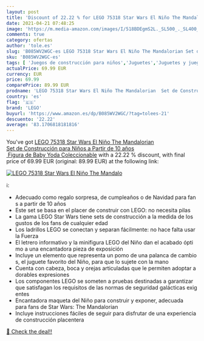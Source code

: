 ```yaml
---
layout: post
title: 'Discount of 22.22 % for LEGO 75318 Star Wars El Niño The Mandalo'
date: 2021-04-21 07:48:25
image: 'https://m.media-amazon.com/images/I/518BDEgmS2L._SL500_._SL400_.jpg'
comments: true
category: ofertas
author: 'tole.es'
slug: 'B085WV2WGC-es LEGO 75318 Star Wars El Niño The Mandalorian Set de...'
sku: 'B085WV2WGC-es'
tags: [ 'Juegos de construcción para niños','Juguetes','Juguetes y juegos','lego', ]
actualPrice: 69.99 EUR
currency: EUR
price: 69.99
comparePrice: 89.99 EUR
prodname: 'LEGO 75318 Star Wars El Niño The Mandalorian  Set de Construcción para Niños a Partir de 10 años  Figura de Baby Yoda Coleccionable'
country: 'es'
flag: '🇪🇸'
brand: 'LEGO'
buyurl: 'https://www.amazon.es/dp/B085WV2WGC/?tag=tolees-21'
descuento: '22.22'
average: '83.1706818181816'
---
```


You've got [LEGO 75318 Star Wars El Niño The Mandalorian  Set de Construcción para Niños a Partir de 10 años  Figura de Baby Yoda Coleccionable](https://www.amazon.es/dp/B085WV2WGC/?tag=tolees-21) with a  22.22 % discount, with final price of 69.99 EUR (original: 89.99 EUR) at the following link:

[![LEGO 75318 Star Wars El Niño The Mandalo](https://m.media-amazon.com/images/I/518BDEgmS2L._SL500_._SL400_.jpg)](https://www.amazon.es/dp/B085WV2WGC/?tag=tolees-21)

ℹ️:

- Adecuado como regalo sorpresa, de cumpleaños o de Navidad para fans a partir de 10 años
- Este set se basa en el placer de construir con LEGO: no necesita pilas
- La gama LEGO Star Wars tiene sets de construcción a la medida de los gustos de los fans de cualquier edad
- Los ladrillos LEGO se conectan y separan fácilmente: no hace falta usar la Fuerza
- El letrero informativo y la minifigura LEGO del Niño dan el acabado óptimo a una encantadora pieza de exposición
- Incluye un elemento que representa un pomo de una palanca de cambios, el juguete favorito del Niño, para que lo sujete con la mano
- Cuenta con cabeza, boca y orejas articuladas que le permiten adoptar adorables expresiones
- Los componentes LEGO se someten a pruebas destinadas a garantizar que satisfagan los requisitos de las normas de seguridad galácticas exigentes
- Encantadora maqueta del Niño para construir y exponer, adecuada para fans de Star Wars: The Mandalorian
- Incluye instrucciones fáciles de seguir para disfrutar de una experiencia de construcción placentera

[🛒 Check the deal!!](https://www.amazon.es/dp/B085WV2WGC/?tag=tolees-21)
